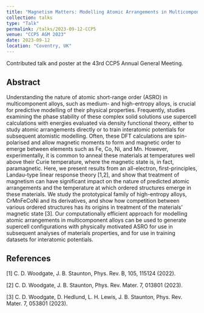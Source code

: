 ```yaml
---
title: "Magnetism Matters: Modelling Atomic Arrangements in Multicomponent Alloys"
collection: talks
type: "Talk"
permalink: /talks/2023-09-12-CCP5
venue: "CCP5 AGM 2023"
date: 2023-09-12
location: "Coventry, UK"
---
```


Contributed talk and poster at the 43rd CCP5 Annual General Meeting.

<h2>Abstract</h2>
Understanding the nature of atomic short-range order (ASRO) in multicomponent alloys, such as medium- and high-entropy alloys, is crucial for predictive modelling of their physical properties. Frequently, studies examining the phase stability of these complex solid solutions use supercell calculations with energies evaluated via density functional theory, either to study atomic arrangements directly or to train interatomic potentials for subsequent atomistic modelling. Often, these DFT calculations are spin-polarised and allow magnetic moments to form and magnetic order to emerge between elements such as Fe, Co, Ni, and Mn. However, experimentally, it is common to anneal these materials at temperatures well above their Curie temperature, where the magnetic state is, in fact, paramagnetic. Here, we present results from an all-electron, first-principles, Landau-type linear response theory [1,2], and show that treatment of magnetism can have significant impact on the nature of predicted atomic arrangements and the temperature at which ordered structures emerge in these materials. We study the prototypical family of high-entropy alloys, CrMnFeCoNi and its derivatives, and show how competition between various ordered structures has its origins in treatment of the materials' magnetic state [3]. Our computationally efficient approach for modelling atomic arrangements in multicomponent alloys can be used to generate supercell configurations with physically motivated ASRO for use in subsequent analyses of materials properties, and for use in training datasets for interatomic potentials.

<h2>References</h2>
[1] C. D. Woodgate, J. B. Staunton, Phys. Rev. B, 105, 115124 (2022).

[2] C. D. Woodgate, J. B. Staunton, Phys. Rev. Mater. 7, 013801 (2023).

[3] C. D. Woodgate, D. Hedlund, L. H. Lewis, J. B. Staunton, Phys. Rev. Mater. 7, 053801 (2023).
